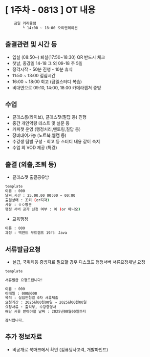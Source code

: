 # [ 1주차 - 0813 ] OT 내용


```bash
    금일 커리큘럼
        └ 14:00 ~ 18:00 오리엔테이션
```

## 출결관련 및 시간 등

* 입실 (08:50~) 퇴실(17:50~18:30) QR 반드시 체크
* 첫날, 종강일 14-18 그 외 09-18 주 5일
* 정각시작 - 50분 진행 - 10분 휴식
* 11:50 ~ 13:00 점심시간
* 16:00 ~ 18:00 회고 (금일스터디 복습)
* 비대면으로 09:10, 14:00, 18:00 카메라캡쳐 증빙

## 수업

* 클래스룸(라이브), 클래스챗(질답 등) 진행
* 중간 개인역량 테스트 및 설문 등
* 커피챗 운영 (행정처리,멘토링,질답 등)
* 장비대여가능 (노트북,웹캠 등)
* 수강생 팀별 구성 - 회고 등 스터디 내용 같이 숙지
* 수업 외 VOD 제공 (특강)



## 출결 (외출,조퇴 등)
* 클래스챗 출결공유방
```bash
template
이름 : 000
날짜,시간 : 25.00.00 00:00 ~ 00:00
출결상태 : 조퇴 (or지각)
사유 : ㅇㅇ방문
행정 서버 공가 신청 여부 : 예 (or 아니오)
```
* 교육행정
```bash
이름 : 000
과정 : 백엔드 부트캠프 19기: Java
```


## 서류발급요청
* 실급, 국취제등 증빙자료 필요할 경우
    디스코드 행정서버 서류요청채널 요청

```bash
template

서류발급 요청드립니다!

이름 : 000
이메일 : 000@000
목적 : 실업인정일 0차 서류제출
요청기간 : 2025년00월00일 ~ 2025년00월00일
요청서류 : 출석부, 수강증명서
해당 서류 받아야할 날짜 : 2025년00월00일까지

감사합니다.
```



## 추가 정보자료
* 비공개로 북마크에서 확인 (컴퓨팅사고력, 개발마인드)
